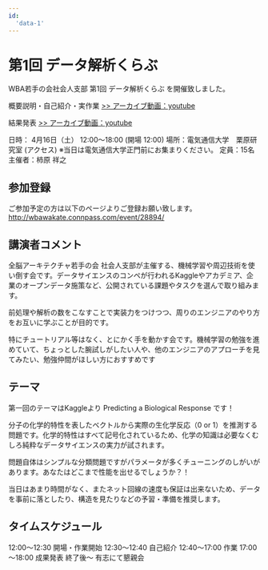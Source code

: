 ```yaml
---
id:
  'data-1'
---
```


# 第1回 データ解析くらぶ

WBA若手の会社会人支部
第1回 データ解析くらぶ を開催致しました。

概要説明・自己紹介・実作業
[>> アーカイブ動画：youtube](https://www.youtube.com/watch?v=YE-m7HAQb4U)

結果発表
[>> アーカイブ動画：youtube](https://www.youtube.com/watch?v=i0YbnM-7Iqw&feature=youtu.be)

日時： 4月16日（土） 12:00～18:00 (開場 12:00)
場所：電気通信大学　栗原研究室 (アクセス)
※当日は電気通信大学正門前にお集まりください。
定員：15名
主催者：柿原 祥之

## 参加登録

ご参加予定の方は以下のページよりご登録お願い致します。
http://wbawakate.connpass.com/event/28894/

## 講演者コメント

全脳アーキテクチャ若手の会 社会人支部が主催する、機械学習や周辺技術を使い倒す会です。データサイエンスのコンペが行われるKaggleやアカデミア、企業のオープンデータ施策など、公開されている課題やタスクを選んで取り組みます。

前処理や解析の数をこなすことで実装力をつけつつ、周りのエンジニアのやり方をお互いに学ぶことが目的です。

特にチュートリアル等はなく、とにかく手を動かす会です。機械学習の勉強を進めていて、ちょっとした腕試しがしたい人や、他のエンジニアのアプローチを見てみたい、勉強仲間がほしい方におすすめです

## テーマ

第一回のテーマはKaggleより Predicting a Biological Response です！

分子の化学的特性を表したベクトルから実際の生化学反応（0 or 1）を推測する問題です。化学的特性はすべて記号化されているため、化学の知識は必要なくむしろ純粋なデータサイエンスの実力が試されます。

問題自体はシンプルな分類問題ですがパラメータが多くチューニングのしがいがあります。あなたはどこまで性能を出せるでしょうか？！

当日はあまり時間がなく、またネット回線の速度も保証は出来ないため、データを事前に落としたり、構造を見たりなどの予習・準備を推奨します。

## タイムスケジュール
12:00～12:30 開場・作業開始
12:30～12:40 自己紹介
12:40～17:00 作業
17:00～18:00 成果発表
終了後～ 有志にて懇親会
